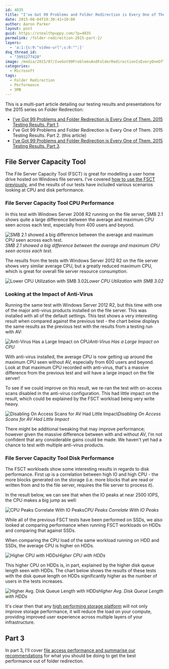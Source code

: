 ```yaml
---
id: 4035
title: "I've Got 99 Problems and Folder Redirection is Every One of Them. 2015 Testing Results. Part 2."
date: 2015-08-04T19:30:41+10:00
author: Aaron Parker
layout: post
guid: https://stealthpuppy.com/?p=4035
permalink: /folder-redirection-2015-part-2/
layers:
  - 'a:1:{s:9:"video-url";s:0:"";}'
dsq_thread_id:
  - "3993277420"
image: /media/2015/07/IveGot99ProblemsAndFolderRedirectionIsEveryOneOfThem.png
categories:
  - Microsoft
tags:
  - Folder Redirection
  - Performance
  - SMB
---
```

This is a multi-part article detailing our testing results and presentations for the 2015 series on Folder Redirection:

  * [I've Got 99 Problems and Folder Redirection is Every One of Them. 2015 Testing Results. Part 1]({{site.baseurl}}/folder-redirection-2015-part-1/).
  * I've Got 99 Problems and Folder Redirection is Every One of Them. 2015 Testing Results. Part 2. (this article)
  * [I've Got 99 Problems and Folder Redirection is Every One of Them. 2015 Testing Results. Part 3]({{site.baseurl}}/folder-redirection-2015-part-3/).

## File Server Capacity Tool

The File Server Capacity Tool (FSCT) is great for modelling a user home drive hosted on Windows file servers. I've covered [how to use the FSCT previously]({{site.baseurl}}/replicate-2015-folder-redirection-test/), and the results of our tests have included various scenarios looking at CPU and disk performance.

### File Server Capacity Tool CPU Performance

In this test with Windows Server 2008 R2 running on the file server, SMB 2.1 shows quite a large difference between the average and maximum CPU seen across each test, especially from 400 users and beyond.

![SMB 2.1 showed a big difference between the average and maximum CPU seen across each test.]({{site.baseurl}}/media/2015/08/FSCT-SMB21-CPU.png)*SMB 2.1 showed a big difference between the average and maximum CPU seen across each test.*

The results from the tests with Windows Server 2012 R2 on the file server shows very similar average CPU, but a greatly reduced maximum CPU, which is great for overall file server resource consumption.

![Lower CPU Utilization with SMB 3.02]({{site.baseurl}}/media/2015/08/FSCT-SMB3-CPU.png)*Lower CPU Utilization with SMB 3.02*

### Looking at the Impact of Anti-Virus

Running the same test with Windows Server 2012 R2, but this time with one of the major anti-virus products installed on the file server. This was installed with all of the default settings. This test shows a very interesting result when compared against the previous test - the chart below displays the same results as the previous test with the results from a testing run with AV:

![Anti-Virus Has a Large Impact on CPU]({{site.baseurl}}/media/2015/08/FSCT-SMB3-CPUwithAV.png)*Anti-Virus Has a Large Impact on CPU*

With anti-virus installed, the average CPU is now getting up around the maximum CPU seen without AV, especially from 600 users and beyond. Look at that maximum CPU recorded with anti-virus, that's a massive difference from the previous test and will have a large impact on the file server!

To see if we could improve on this result, we re-ran the test with on-access scans disabled in the anti-virus configuration. This had little impact on the result, which could be explained by the FSCT workload being very write heavy.

![Disabling On Access Scans for AV Had Little Impact]({{site.baseurl}}/media/2015/08/OnAccessScans.png)*Disabling On Access Scans for AV Had Little Impact*

There might be additional tweaking that may improve performance; however given the massive difference between with and without AV, I'm not confident that any considerable gains could be made. We haven't yet had a chance to test with multiple anti-virus products.

### File Server Capacity Tool Disk Performance

The FSCT workloads show some interesting results in regards to disk performance. First up is a correlation between high IO and high CPU - the more blocks generated on the storage (i.e. more blocks that are read or written from and to the file server, requires the file server to process it).

In the result below, we can see that when the IO peaks at near 2500 IOPS, the CPU makes a big jump as well:

![CPU Peaks Correlate With IO Peaks]({{site.baseurl}}/media/2015/08/DiskIO-CorrelateCPU.png)*CPU Peaks Correlate With IO Peaks*

While all of the previous FSCT tests have been performed on SSDs, we also looked at comparing performance when running FSCT workloads on HDDs and comparing that against SSDs.

When comparing the CPU load of the same workload running on HDD and SSDs, the average CPU is higher on HDDs.

![Higher CPU with HDDs]({{site.baseurl}}/media/2015/08/FSCT-HDDs.png)*Higher CPU with HDDs*

This higher CPU on HDDs is, in part, explained by the higher disk queue length seen with HDDs. The chart below shows the results of these tests with the disk queue length on HDDs significantly higher as the number of users in the tests increases.

![Higher Avg. Disk Queue Length with HDDs]({{site.baseurl}}/media/2015/08/FSCT-SSDs.png)*Higher Avg. Disk Queue Length with HDDs*

It's clear then that any [high performing storage platform](http://www.atlantiscomputing.com/hyperscale) will not only improve storage performance, it will reduce the load on your compute, providing improved user experience across multiple layers of your infrastructure.

## Part 3

In part 3, I'll cover [file access performance and summarise our recommendations]({{site.baseurl}}/folder-redirection-2015-part-3) for what you should be doing to get the best performance out of folder redirection.
